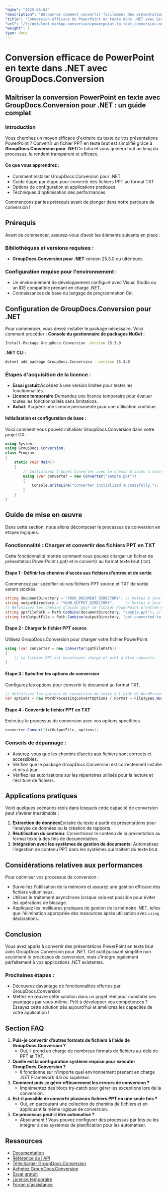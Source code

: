 ```yaml
---
"date": "2025-05-04"
"description": "Découvrez comment convertir facilement des présentations PowerPoint en texte brut grâce à GroupDocs.Conversion pour .NET. Ce guide propose une approche étape par étape et des conseils pour améliorer les performances."
"title": "Conversion efficace de PowerPoint en texte dans .NET avec GroupDocs.Conversion"
"url": "/fr/net/text-markup-conversion/powerpoint-to-text-conversion-net-groupdocs/"
"weight": 1
type: docs
---
```

# Conversion efficace de PowerPoint en texte dans .NET avec GroupDocs.Conversion
## Maîtriser la conversion PowerPoint en texte avec GroupDocs.Conversion pour .NET : un guide complet
### Introduction
Vous cherchez un moyen efficace d'extraire du texte de vos présentations PowerPoint ? Convertir un fichier PPT en texte brut est simplifié grâce à **GroupDocs.Conversion pour .NET**Ce tutoriel vous guidera tout au long du processus, le rendant transparent et efficace.

#### Ce que vous apprendrez :
- Comment installer GroupDocs.Conversion pour .NET
- Guide étape par étape pour convertir des fichiers PPT au format TXT
- Options de configuration et applications pratiques
- Techniques d'optimisation des performances

Commençons par les prérequis avant de plonger dans notre parcours de conversion !
## Prérequis
Avant de commencer, assurez-vous d’avoir les éléments suivants en place :
### Bibliothèques et versions requises :
- **GroupDocs.Conversion pour .NET** version 25.3.0 ou ultérieure.

### Configuration requise pour l'environnement :
- Un environnement de développement configuré avec Visual Studio ou un IDE compatible prenant en charge .NET.
- Connaissances de base du langage de programmation C#.
## Configuration de GroupDocs.Conversion pour .NET
Pour commencer, vous devez installer le package nécessaire. Voici comment procéder :
**Console du gestionnaire de packages NuGet :**
```bash
Install-Package GroupDocs.Conversion -Version 25.3.0
```
**.NET CLI :**
```bash
dotnet add package GroupDocs.Conversion --version 25.3.0
```
### Étapes d'acquisition de la licence :
- **Essai gratuit**:Accédez à une version limitée pour tester les fonctionnalités.
- **Licence temporaire**:Demandez une licence temporaire pour évaluer toutes les fonctionnalités sans limitations.
- **Achat**: Acquérir une licence permanente pour une utilisation continue.
#### Initialisation et configuration de base :
Voici comment vous pouvez initialiser GroupDocs.Conversion dans votre projet C# :
```csharp
using System;
using GroupDocs.Conversion;
class Program
{
    static void Main()
    {
        // Initialisez l'objet Converter avec le chemin d'accès à votre fichier PPT.
        using (var converter = new Converter("sample.ppt"))
        {
            Console.WriteLine("Converter initialized successfully.");
        }
    }
}
```
## Guide de mise en œuvre
Dans cette section, nous allons décomposer le processus de conversion en étapes logiques.
### Fonctionnalité : Charger et convertir des fichiers PPT en TXT
Cette fonctionnalité montre comment vous pouvez charger un fichier de présentation PowerPoint (.ppt) et le convertir au format texte brut (.txt).
#### Étape 1 : Définir les chemins d’accès aux fichiers d’entrée et de sortie
Commencez par spécifier où vos fichiers PPT source et TXT de sortie seront stockés.
```csharp
string documentDirectory = "YOUR_DOCUMENT_DIRECTORY"; // Mettez à jour votre répertoire PPT.
string outputDirectory = "YOUR_OUTPUT_DIRECTORY";     // Mettez à jour avec le chemin de votre répertoire de sortie.
// Définissez les chemins d’accès pour le fichier PowerPoint d’entrée et le fichier texte de sortie.
string pptFilePath = Path.Combine(documentDirectory, "sample.ppt"); // Remplacez « sample.ppt » par le nom réel de votre fichier.
string txtOutputFile = Path.Combine(outputDirectory, "ppt-converted-to.txt");
```
#### Étape 2 : Charger le fichier PPT source
Utilisez GroupDocs.Conversion pour charger votre fichier PowerPoint.
```csharp
using (var converter = new Converter(pptFilePath))
{
    // Le fichier PPT est maintenant chargé et prêt à être converti.
}
```
#### Étape 3 : Spécifier les options de conversion
Configurez les options pour convertir le document au format TXT.
```csharp
// Définissez les options de conversion de texte à l’aide de WordProcessingConvertOptions.
var options = new WordProcessingConvertOptions { Format = FileTypes.WordProcessingFileType.Txt };
```
#### Étape 4 : Convertir le fichier PPT en TXT
Exécutez le processus de conversion avec vos options spécifiées.
```csharp
converter.Convert(txtOutputFile, options);
```
### Conseils de dépannage :
- Assurez-vous que les chemins d’accès aux fichiers sont corrects et accessibles.
- Vérifiez que le package GroupDocs.Conversion est correctement installé et mis à jour.
- Vérifiez les autorisations sur les répertoires utilisés pour la lecture et l'écriture de fichiers.
## Applications pratiques
Voici quelques scénarios réels dans lesquels cette capacité de conversion peut s’avérer inestimable :
1. **Extraction de données**Extraire du texte à partir de présentations pour l'analyse de données ou la création de rapports.
2. **Réutilisation du contenu**: Convertissez le contenu de la présentation au format texte à des fins de documentation.
3. **Intégration avec les systèmes de gestion de documents**: Automatisez l’ingestion de contenu PPT dans les systèmes qui traitent du texte brut.
## Considérations relatives aux performances
Pour optimiser vos processus de conversion :
- Surveillez l'utilisation de la mémoire et assurez une gestion efficace des fichiers volumineux.
- Utilisez le traitement asynchrone lorsque cela est possible pour éviter les opérations de blocage.
- Appliquez les meilleures pratiques de gestion de la mémoire .NET, telles que l'élimination appropriée des ressources après utilisation avec `using` déclarations.
## Conclusion
Vous avez appris à convertir des présentations PowerPoint en texte brut avec GroupDocs.Conversion pour .NET. Cet outil puissant simplifie non seulement le processus de conversion, mais s'intègre également parfaitement à vos applications .NET existantes.
### Prochaines étapes :
- Découvrez davantage de fonctionnalités offertes par GroupDocs.Conversion.
- Mettez en œuvre cette solution dans un projet réel pour constater ses avantages par vous-même.
Prêt à développer vos compétences ? Essayez cette solution dès aujourd'hui et améliorez les capacités de votre application !
## Section FAQ
1. **Puis-je convertir d’autres formats de fichiers à l’aide de GroupDocs.Conversion ?**
   - Oui, il prend en charge de nombreux formats de fichiers au-delà de PPT et TXT.
2. **Quelle est la configuration système requise pour exécuter GroupDocs.Conversion ?**
   - Il fonctionne sur n'importe quel environnement prenant en charge .NET Framework 4.6 ou supérieur.
3. **Comment puis-je gérer efficacement les erreurs de conversion ?**
   - Implémentez des blocs try-catch pour gérer les exceptions lors de la conversion.
4. **Est-il possible de convertir plusieurs fichiers PPT en une seule fois ?**
   - Oui, en parcourant une collection de chemins de fichiers et en appliquant la même logique de conversion.
5. **Ce processus peut-il être automatisé ?**
   - Absolument ! Vous pouvez configurer des processus par lots ou les intégrer à des systèmes de planification pour les automatiser.
## Ressources
- [Documentation](https://docs.groupdocs.com/conversion/net/)
- [Référence de l'API](https://reference.groupdocs.com/conversion/net/)
- [Télécharger GroupDocs.Conversion](https://releases.groupdocs.com/conversion/net/)
- [Achetez GroupDocs.Conversion](https://purchase.groupdocs.com/buy)
- [Essai gratuit](https://releases.groupdocs.com/conversion/net/)
- [Licence temporaire](https://purchase.groupdocs.com/temporary-license/)
- [Forum d'assistance](https://forum.groupdocs.com/c/conversion/10)